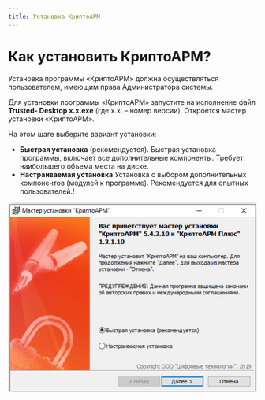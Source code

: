 ```yaml
---
title: Установка КриптоАРМ
---
```

# Как установить КриптоАРМ?
Установка программы «КриптоАРМ» должна осуществляться пользователем, имеющим права Администратора системы.

Для установки программы «КриптоАРМ» запустите на исполнение файл **Trusted- Desktop х.х.exe** (где x.x. – номер версии). Откроется мастер установки «КриптоАРМ».

На этом шаге выберите вариант установки:
* **Быстрая установка** (рекомендуется).
Быстрая установка программы, включает все дополнительные компоненты. Требует наибольшего объема места на диске.
* **Настраиваемая установка**
Установка с выбором дополнительных компонентов (модулей к программе). Рекомендуется для опытных пользователей.!

![Скриншот 1](./_images/установка1.jpg) 
